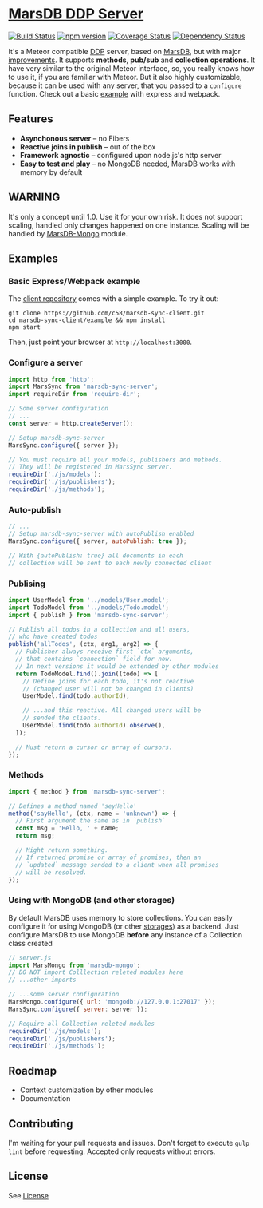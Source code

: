[MarsDB DDP Server](https://github.com/c58/marsdb-sync-server)
=========

[![Build Status](https://travis-ci.org/c58/marsdb-sync-server.svg?branch=master)](https://travis-ci.org/c58/marsdb-sync-server)
[![npm version](https://badge.fury.io/js/marsdb-sync-server.svg)](https://www.npmjs.com/package/marsdb-sync-server)
[![Coverage Status](https://coveralls.io/repos/github/c58/marsdb-sync-server/badge.svg?branch=master)](https://coveralls.io/github/c58/marsdb-sync-server?branch=master)
[![Dependency Status](https://david-dm.org/c58/marsdb-sync-server.svg)](https://david-dm.org/c58/marsdb-sync-server)

It's a Meteor compatible [DDP](https://github.com/meteor/meteor/blob/devel/packages/ddp/DDP.md) server, based on [MarsDB](https://github.com/c58/marsdb), but with major [improvements](https://github.com/c58/marsdb-sync-server#features). It supports **methods**, **pub/sub** and **collection operations**. It have very similar to the original Meteor interface, so, you really knows how to use it, if you are familiar with Meteor. But it also highly customizable, because it can be used with any server, that you passed to a `configure` function. Check out a basic [example](https://github.com/c58/marsdb-sync-server#basic-expresswebpack-example) with express and webpack.

## Features

* **Asynchonous server** – no Fibers
* **Reactive joins in publish** – out of the box
* **Framework agnostic** – configured upon node.js's http server
* **Easy to test and play** – no MongoDB needed, MarsDB works with memory by default

## WARNING

It's only a concept until 1.0. Use it for your own risk.
It does not support scaling, handled only changes happened on one instance. Scaling will be handled by [MarsDB-Mongo](https://github.com/c58/marsdb-mongo) module.

## Examples

### Basic Express/Webpack example
The [client repository](https://github.com/c58/marsdb-sync-client) comes with a simple example. To try it out:

```
git clone https://github.com/c58/marsdb-sync-client.git
cd marsdb-sync-client/example && npm install
npm start
```

Then, just point your browser at `http://localhost:3000`.

### Configure a server
```javascript
import http from 'http';
import MarsSync from 'marsdb-sync-server';
import requireDir from 'require-dir';

// Some server configuration
// ...
const server = http.createServer();

// Setup marsdb-sync-server
MarsSync.configure({ server });

// You must require all your models, publishers and methods.
// They will be registered in MarsSync server.
requireDir('./js/models');
requireDir('./js/publishers');
requireDir('./js/methods');

```

### Auto-publish
```javascript
// ...
// Setup marsdb-sync-server with autoPublish enabled
MarsSync.configure({ server, autoPublish: true });

// With {autoPublish: true} all documents in each
// collection will be sent to each newly connected client
```

### Publising
```javascript
import UserModel from '../models/User.model';
import TodoModel from '../models/Todo.model';
import { publish } from 'marsdb-sync-server';

// Publish all todos in a collection and all users,
// who have created todos
publish('allTodos', (ctx, arg1, arg2) => {
  // Publisher always receive first `ctx` arguments,
  // that contains `connection` field for now.
  // In next versions it would be extended by other modules
  return TodoModel.find().join((todo) => [
    // Define joins for each todo, it's not reactive
    // (changed user will not be changed in clients)
    UserModel.find(todo.authorId),

    // ...and this reactive. All changed users will be
    // sended the clients.
    UserModel.find(todo.authorId).observe(),
  ]);

  // Must return a cursor or array of cursors.
});
```

### Methods
```javascript
import { method } from 'marsdb-sync-server';

// Defines a method named 'seyHello'
method('sayHello', (ctx, name = 'unknown') => {
  // First argument the same as in `publish`
  const msg = 'Hello, ' + name;
  return msg;

  // Might return something.
  // If returned promise or array of promises, then an
  // `updated` message sended to a client when all promises
  // will be resolved.
});
```

### Using with MongoDB (and other storages)
By default MarsDB uses memory to store collections. You can easily configure it for using MongoDB (or other [storages](https://github.com/c58/marsdb#plugins)) as a backend.
Just configure MarsDB to use MongoDB **before** any instance of a Collection class created
```javascript
// server.js
import MarsMongo from 'marsdb-mongo';
// DO NOT import Colllection releted modules here
// ...other imports

// ...some server configuration
MarsMongo.configure({ url: 'mongodb://127.0.0.1:27017' });
MarsSync.configure({ server: server });

// Require all Collection releted modules
requireDir('./js/models');
requireDir('./js/publishers');
requireDir('./js/methods');
```

## Roadmap
* Context customization by other modules
* Documentation

## Contributing
I'm waiting for your pull requests and issues.
Don't forget to execute `gulp lint` before requesting. Accepted only requests without errors.

## License
See [License](LICENSE)
